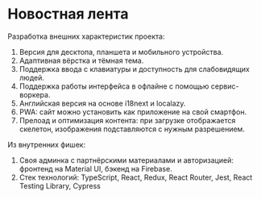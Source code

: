 # Новостная лента

Разработка внешних характеристик проекта:
1. Версия для десктопа, планшета и мобильного устройства.
2. Адаптивная вёрстка и тёмная тема.
3. Поддержка ввода с клавиатуры и доступность для слабовидящих людей.
4. Поддержка работы интерфейса в офлайне с помощью сервис-воркера.
5. Английская версия на основе i18next и localazy.
6. PWA: сайт можно установить как приложение на свой смартфон.
7. Прелоад и оптимизация контента: при загрузке отображается скелетон, изображения подставляются с нужным разрешением.

Из внутренних фишек:
1. Своя админка с партнёрскими материалами и авторизацией: фронтенд на Material UI, бэкенд на Firebase.
2. Стек технологий: TypeScript, React, Redux, React Router, Jest, React Testing Library, Cypress

